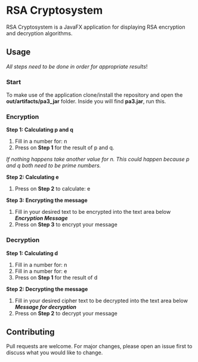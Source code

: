 # RSA Cryptosystem

RSA Cryptosystem is a JavaFX application for displaying RSA encryption and decryption algorithms.


## Usage
*All steps need to be done in order for appropriate results*!

### Start
To make use of the application clone/install the repository and open the **out/artifacts/pa3_jar** folder.
Inside you will find **pa3.jar**, run this.
### Encryption
**Step 1: Calculating p and q**

1. Fill in a number for: n
2. Press on **Step 1** for the result of p and q.

 *If nothing happens take another value for n. This could happen because p and q both need to be prime numbers.*

**Step 2: Calculating e**

1. Press on **Step 2** to calculate: e

**Step 3: Encrypting the message**

1. Fill in your desired text to be encrypted into the text area below ***Encryption Message***
2. Press on **Step 3** to encrypt your message

### Decryption
**Step 1: Calculating d**
1. Fill in a number for: n
2. Fill in a number for: e
3. Press on **Step 1** for the result of d

**Step 2: Decrypting the message**

1. Fill in your desired cipher text to be decrypted into the text area below ***Message for decryption***
2. Press on **Step 2** to decrypt your message

## Contributing
Pull requests are welcome. For major changes, please open an issue first to discuss what you would like to change.
